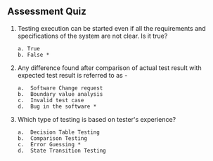 ## Assessment Quiz

1.	Testing execution can be started even if all the requirements and specifications of the system are not clear. Is it true?

        a. True
        b. False *

2. 	Any difference found after comparison of actual test result with expected test result is referred to as - 

        a.  Software Change request
        b.	Boundary value analysis
        c.	Invalid test case
        d.	Bug in the software *

3.	Which type of testing is based on tester's experience?

        a.	Decision Table Testing
        b.	Comparison Testing
        c.	Error Guessing *
        d.	State Transition Testing